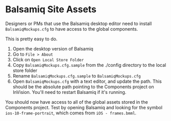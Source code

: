 Balsamiq Site Assets
====================

Designers or PMs that use the Balsamiq desktop editor need to install `BalsamiqMockups.cfg` to have access to the global components.

This is pretty easy to do.
1. Open the desktop version of Balsamiq
2. Go to `File > About`
3. Click on `Open Local Store Folder`
4. Copy `BalsamiqMockups.cfg.sample` from the ./config directory to the local store folder
5. Rename `BalsamiqMockups.cfg.sample` to `BalsamiqMockups.cfg`
6. Open `BalsamiqMockups.cfg` with a text editor, and update the path.  This should be the absolute path pointing to the Components project on InVision.  You'll need to restart Balsamiq if it's running.

You should now have access to all of the global assets stored in the Components project.  Test by opening Balsamiq and looking for the symbol `ios-10-frame-portrait`, which comes from `iOS - frames.bmml`.
